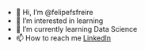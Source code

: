 - 👋 Hi, I’m @felipefsfreire
- 👀 I’m interested in learning
- 🌱 I’m currently learning Data Science
- 📫 How to reach me [LinkedIn](https://www.linkedin.com/in/felipe-freire-406885171/)

<!---
felipefsfreire/felipefsfreire is a ✨ special ✨ repository because its `README.md` (this file) appears on your GitHub profile.
You can click the Preview link to take a look at your changes.
--->

